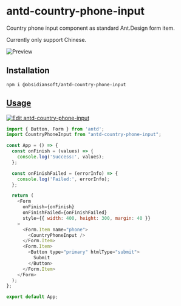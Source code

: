 # antd-country-phone-input

Country phone input component as standard Ant.Design form item.

Currently only support Chinese.

![Preview](asset/screenshot.png)

## Installation

```
npm i @obsidiansoft/antd-country-phone-input
```

## [Usage](src/App.tsx)

[![Edit antd-country-phone-input](https://codesandbox.io/static/img/play-codesandbox.svg)](https://codesandbox.io/s/antd-country-phone-input-mtksn?fontsize=14)

```js
import { Button, Form } from 'antd';
import CountryPhoneInput from "antd-country-phone-input";

const App = () => {
  const onFinish = (values) => {
    console.log('Success:', values);
  };

  const onFinishFailed = (errorInfo) => {
    console.log('Failed:', errorInfo);
  };

  return (
    <Form
      onFinish={onFinish}
      onFinishFailed={onFinishFailed}
      style={{ width: 400, height: 300, margin: 40 }}
    >
      <Form.Item name="phone">
        <CountryPhoneInput />
      </Form.Item>
      <Form.Item>
        <Button type="primary" htmlType="submit">
          Submit
        </Button>
      </Form.Item>
    </Form>
  );
};

export default App;
```
